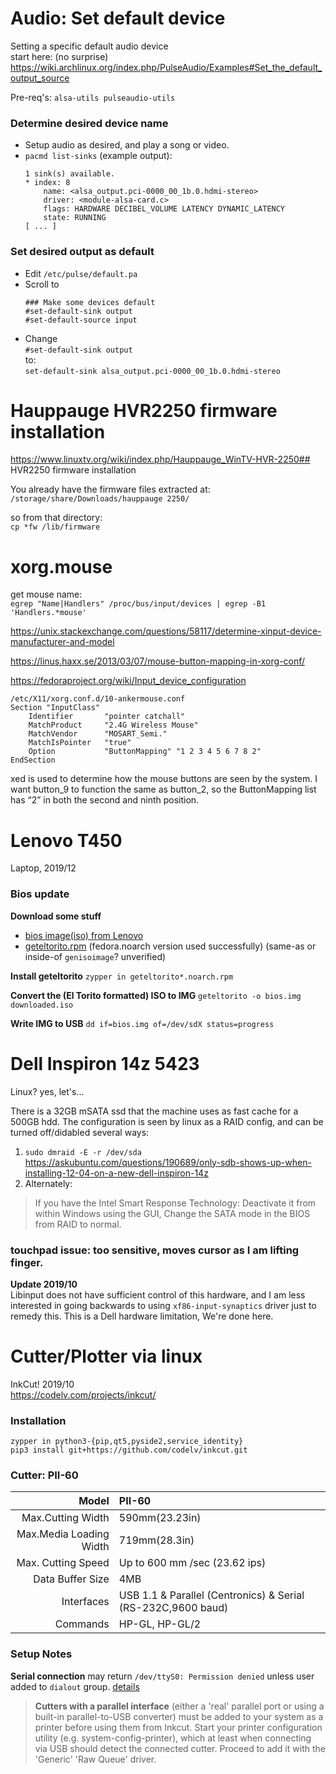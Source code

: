 # Audio: Set default device
Setting a specific default audio device  
start here: (no surprise)  https://wiki.archlinux.org/index.php/PulseAudio/Examples#Set_the_default_output_source

Pre-req's: `alsa-utils pulseaudio-utils`

### Determine desired device name
- Setup audio as desired, and play a song or video.
- `pacmd list-sinks` (example output):
    ```
    1 sink(s) available.
    * index: 8
        name: <alsa_output.pci-0000_00_1b.0.hdmi-stereo>
        driver: <module-alsa-card.c>
        flags: HARDWARE DECIBEL_VOLUME LATENCY DYNAMIC_LATENCY
        state: RUNNING
    [ ... ]
    ```
### Set desired output as default
- Edit `/etc/pulse/default.pa`  
- Scroll to  
  ```
  ### Make some devices default
  #set-default-sink output
  #set-default-source input  
  ```
- Change  
  `#set-default-sink output`  
  to:  
  `set-default-sink alsa_output.pci-0000_00_1b.0.hdmi-stereo`

# Hauppauge HVR2250 firmware installation
https://www.linuxtv.org/wiki/index.php/Hauppauge_WinTV-HVR-2250## HVR2250 firmware installation

You already have the firmware files extracted at:  
`/storage/share/Downloads/hauppauge 2250/`  

so from that directory:  
`cp *fw /lib/firmware`

# xorg.mouse
get mouse name:  
`egrep "Name|Handlers" /proc/bus/input/devices | egrep -B1 'Handlers.*mouse'`

https://unix.stackexchange.com/questions/58117/determine-xinput-device-manufacturer-and-model

https://linus.haxx.se/2013/03/07/mouse-button-mapping-in-xorg-conf/

https://fedoraproject.org/wiki/Input_device_configuration

```
/etc/X11/xorg.conf.d/10-ankermouse.conf
Section "InputClass"
    Identifier       "pointer catchall"
    MatchProduct     "2.4G Wireless Mouse"
    MatchVendor      "MOSART_Semi."
    MatchIsPointer   "true"
    Option           "ButtonMapping" "1 2 3 4 5 6 7 8 2"
EndSection
```
xed is used to determine how the mouse buttons are seen by the system.
I want button_9 to function the same as button_2, so the ButtonMapping list has “2” in both the second and ninth position. 

# Lenovo T450
Laptop, 2019/12

### Bios update
**Download some stuff**
- [bios image(iso) from Lenovo](https://support.lenovo.com/us/en/downloads/ds102109)
- [geteltorito.rpm](https://www.rpmfind.net/linux/rpm2html/search.php?query=geteltorito) (fedora.noarch version used successfully)
  (same-as or inside-of `genisoimage`? unverified)

**Install geteltorito**
`zypper in geteltorito*.noarch.rpm`

**Convert the (El Torito formatted) ISO to IMG**
`geteltorito -o bios.img downloaded.iso`

**Write IMG to USB**
`dd if=bios.img of=/dev/sdX status=progress`

# Dell Inspiron 14z 5423
Linux? yes, let's...

There is a 32GB mSATA ssd that the machine uses as fast cache for a 500GB hdd.
The configuration is seen by linux as a RAID config, and can be turned off/didabled several ways:
1. `sudo dmraid -E -r /dev/sda`
https://askubuntu.com/questions/190689/only-sdb-shows-up-when-installing-12-04-on-a-new-dell-inspiron-14z
2. Alternately:
> If you have the Intel Smart Response Technology:
Deactivate it from within Windows using the GUI,
Change the SATA mode in the BIOS from RAID to normal.

### touchpad issue: too sensitive, moves cursor as I am lifting finger.
**Update 2019/10**  
Libinput does not have sufficient control of this hardware, and I am less interested in going backwards to using `xf86-input-synaptics` driver just to remedy this. This is a Dell hardware limitation, We're done here.

# Cutter/Plotter via linux
InkCut! 2019/10  
https://codelv.com/projects/inkcut/  

### Installation  
`zypper in python3-{pip,qt5,pyside2,service_identity}`  
`pip3 install git+https://github.com/codelv/inkcut.git`  

### Cutter: PII-60

Model	| PII-60
--:	| :--
Max.Cutting Width	| 590mm(23.23in)
Max.Media Loading Width	| 719mm(28.3in)
Max. Cutting Speed	| Up to 600 mm /sec (23.62 ips)
Data Buffer Size	| 4MB
Interfaces	| USB 1.1 & Parallel (Centronics) & Serial (RS-232C,9600 baud)
Commands	| HP-GL, HP-GL/2

### Setup Notes
**Serial connection** may return `/dev/ttyS0: Permission denied` unless user added to `dialout` group. [details](https://askubuntu.com/a/210230)  
> **Cutters with a parallel interface** (either a 'real' parallel port or using a built-in parallel-to-USB converter) must be added to your system as a printer before using them from Inkcut. Start your printer configuration utility (e.g. system-config-printer), which at least when connecting via USB should detect the connected cutter. Proceed to add it with the 'Generic' 'Raw Queue' driver.

